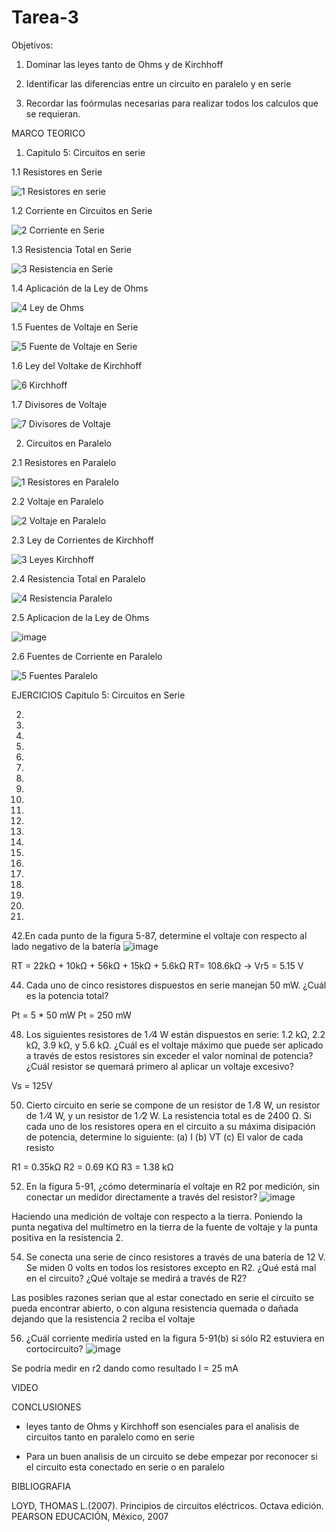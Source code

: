 # Tarea-3
Objetivos: 

1. Dominar las leyes tanto de Ohms y de Kirchhoff

2. Identificar las diferencias entre un circuito en paralelo y en serie 

3. Recordar las foórmulas necesarias para realizar todos los calculos que se requieran. 

MARCO TEORICO 

1. Capitulo 5: Circuitos en serie 

1.1 Resistores en Serie 

![1 Resistores en serie](https://user-images.githubusercontent.com/105940407/172282720-59f9df02-4dde-4a1b-9868-8dcc0b55d155.jpg)

1.2 Corriente en Circuitos en Serie 

![2 Corriente en Serie](https://user-images.githubusercontent.com/105940407/172297320-b6a26b96-09d7-43f5-914f-cd34b112d011.jpg)

1.3 Resistencia Total en Serie 

![3  Resistencia en Serie](https://user-images.githubusercontent.com/105940407/172298268-97144f2d-e8d3-4b1f-8487-a1881668307d.jpg)

1.4 Aplicación de la Ley de Ohms 

![4  Ley de Ohms](https://user-images.githubusercontent.com/105940407/172299491-dca1d480-19cc-440a-83dc-733aae0a7c00.jpg)

1.5 Fuentes de Voltaje en Serie

![5  Fuente de Voltaje en Serie](https://user-images.githubusercontent.com/105940407/172300320-e312e68c-54b8-449d-97fe-8aba71fd115d.jpg)

1.6 Ley del Voltake de Kirchhoff 

![6  Kirchhoff](https://user-images.githubusercontent.com/105940407/172301916-4bd627fb-f36a-4e93-bb96-f6c980cd0b2c.jpg)

1.7 Divisores de Voltaje 

![7  Divisores de Voltaje](https://user-images.githubusercontent.com/105940407/172302952-6d130bdc-5161-4d78-8236-ee823cfec6a7.jpg)

2. Circuitos en Paralelo 

2.1 Resistores en Paralelo 

![1  Resistores en Paralelo](https://user-images.githubusercontent.com/105940407/172306553-d598e81e-0c02-4f3d-bdf6-a4841bd9c42e.jpg)

2.2 Voltaje en Paralelo 

![2  Voltaje en Paralelo](https://user-images.githubusercontent.com/105940407/172307873-9fafd8a2-f717-4745-a57e-3ba2cbecafde.jpg)

2.3 Ley de Corrientes de Kirchhoff 

![3  Leyes Kirchhoff](https://user-images.githubusercontent.com/105940407/172309020-111bf122-9ad0-4418-bff6-96029502c3ed.jpg)

2.4 Resistencia Total en Paralelo 

![4  Resistencia Paralelo](https://user-images.githubusercontent.com/105940407/172310289-8acf1e06-d29c-4e18-bd9f-25483593fb3e.jpg)

2.5 Aplicacion de la Ley de Ohms 

![image](https://user-images.githubusercontent.com/105940407/172310547-c47b83b7-8855-4008-a630-43faf9dfa5fa.png)

2.6 Fuentes de Corriente en Paralelo 

![5  Fuentes Paralelo](https://user-images.githubusercontent.com/105940407/172311307-451fb847-da62-47b2-9217-a82fbe7ec79b.jpg)

EJERCICIOS 
Capitulo 5: Circuitos en Serie 

2.



4.



6.



8.


10.

12.

14.

16.

18.

20.

22.

24.

26.

28.

30.

32.

34.

36.

38.

40.

42.En cada punto de la figura 5-87, determine el voltaje con respecto al lado negativo de la batería 
![image](https://user-images.githubusercontent.com/105940407/172415447-ed0be2c7-9d3c-4d8b-bbf4-359532030ce2.png)

RT = 22kΩ + 10kΩ + 56kΩ + 15kΩ + 5.6kΩ
RT= 108.6kΩ  →  Vr5 = 5.15 V

44. Cada uno de cinco resistores dispuestos en serie manejan 50 mW. ¿Cuál es la potencia total?

Pt = 5 * 50 mW
Pt = 250 mW

48. Los siguientes resistores de 1 ⁄4 W están dispuestos en serie: 1.2 kΩ, 2.2 kΩ, 3.9 kΩ, y 5.6 kΩ. ¿Cuál es el voltaje máximo que puede ser aplicado a través de estos resistores sin exceder el valor nominal de potencia? ¿Cuál resistor se quemará primero al aplicar un voltaje excesivo?

Vs = 125V

50. Cierto circuito en serie se compone de un resistor de 1 ⁄8 W, un resistor de 1 ⁄4 W, y un resistor de 1 ⁄2 W. La resistencia total es de 2400 Ω. Si cada uno de los resistores opera en el circuito a su máxima disipación de potencia, determine lo siguiente: 
(a) I 
(b) VT 
(c) El valor de cada resisto

R1 = 0.35kΩ 
R2 = 0.69 KΩ
R3 = 1.38 kΩ

52. En la figura 5-91, ¿cómo determinaría el voltaje en R2 por medición, sin conectar un medidor directamente a través del resistor?
![image](https://user-images.githubusercontent.com/105940407/172415971-88f75bec-2c59-4ccf-b4ae-308d6a891e73.png)

Haciendo una medición de voltaje con respecto a la tierra. Poniendo la punta negativa del multímetro en la tierra de la fuente de voltaje y la punta positiva en la resistencia 2.

54. Se conecta una serie de cinco resistores a través de una batería de 12 V. Se miden 0 volts en todos los resistores excepto en R2. ¿Qué está mal en el circuito? ¿Qué voltaje se medirá a través de R2?

Las posibles razones serian que al estar conectado en serie el circuito se pueda encontrar abierto, o con alguna resistencia quemada o dañada dejando que la resistencia 2 reciba el voltaje 

56. ¿Cuál corriente mediría usted en la figura 5-91(b) si sólo R2 estuviera en cortocircuito?
![image](https://user-images.githubusercontent.com/105940407/172416091-d6b59097-b1af-4406-8001-305cab17af47.png)

Se podría medir en r2 dando como resultado I = 25 mA



VIDEO 


CONCLUSIONES 

- leyes tanto de Ohms y Kirchhoff son esenciales para el analisis de circuitos tanto en paralelo como en serie

- Para un buen analisis de un circuito se debe empezar por reconocer si el circuito esta conectado en serie o en paralelo

BIBLIOGRAFIA 

LOYD, THOMAS L.(2007). Principios de circuitos eléctricos. Octava edición. PEARSON EDUCACIÓN, México, 2007





















